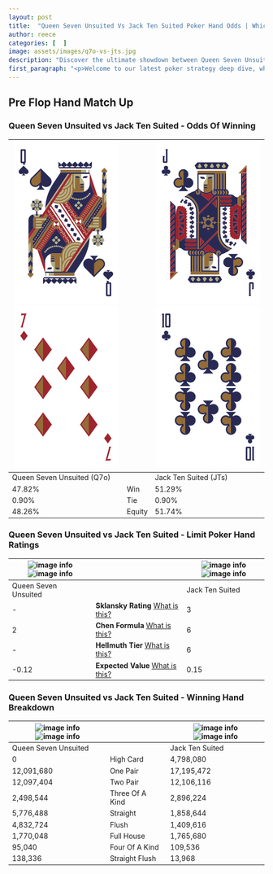 ```yaml
---
layout: post
title:  "Queen Seven Unsuited Vs Jack Ten Suited Poker Hand Odds | Which Is The Better Hand In Poker? A Complete Guide"
author: reece
categories: [  ]
image: assets/images/q7o-vs-jts.jpg
description: "Discover the ultimate showdown between Queen Seven Unsuited and Jack Ten Suited in poker! Uncover the odds, strategies, and scenarios where one hand triumphs over the other. Get ready to up your poker game with this thrilling analysis."
first_paragraph: "<p>Welcome to our latest poker strategy deep dive, where we're pitting two distinct hands against each other in a high-stakes showdown: Queen Seven Unsuited vs Jack Ten Suited.</p><p>In the dynamic world of poker, every decision counts, and knowing which hand holds the upper hand is key to your success at the table.</p><p>In this article, we'll dissect these two hands, explore the scenarios where one dominates the other, and equip you with the knowledge to make strategic choices that can tip the odds in your favor.</p><p>Get ready to unravel the intriguing dynamics of these poker hands and elevate your game to new heights.</p>"
---
```




[comment]: # (sp0)

## Pre Flop Hand Match Up

<div class="table hand-ratings" markdown="1"> 



### Queen Seven Unsuited vs Jack Ten Suited - Odds Of Winning


    
| ![image info](assets/images/hand1/q.png) ![image info](assets/images/hand1/7o.png) |  | ![image info](assets/images/hand2/j.png) ![image info](assets/images/hand2/t.png) |
| -------- | -------- | -------- |
| Queen Seven Unsuited (Q7o) |  | Jack Ten Suited (JTs) |
| 47.82% | Win | 51.29% |
| 0.90% | Tie | 0.90% |
| 48.26% | Equity | 51.74% |




[comment]: # (sp1)



### Queen Seven Unsuited vs Jack Ten Suited - Limit Poker Hand Ratings


    
| ![image info](https://www.riverpairs.com/assets/images/hand1/q.png) ![image info](https://www.riverpairs.com/assets/images/hand1/7o.png) |  | ![image info](https://www.riverpairs.com/assets/images/hand2/j.png) ![image info](https://www.riverpairs.com/assets/images/hand2/t.png) |
| -------- | -------- | -------- |
| Queen Seven Unsuited |  | Jack Ten Suited |
| - | **Sklansky Rating** [What is this?](/sklansky-rating-explained) | 3 |
| 2 | **Chen Formula** [What is this?](/chen-formula-explained) | 6 |
| - | **Hellmuth Tier** [What is this?](/Hellmuth-tier-explained) | 6 |
| -0.12 | **Expected Value** [What is this?](/expected-value-explained) | 0.15 |




[comment]: # (sp2)



### Queen Seven Unsuited vs Jack Ten Suited - Winning Hand Breakdown


    
| ![image info](https://www.riverpairs.com/assets/images/hand1/q.png) ![image info](https://www.riverpairs.com/assets/images/hand1/7o.png) |  | ![image info](https://www.riverpairs.com/assets/images/hand2/j.png) ![image info](https://www.riverpairs.com/assets/images/hand2/t.png) |
| -------- | -------- | -------- |
| Queen Seven Unsuited |  | Jack Ten Suited |
| 0 | High Card | 4,798,080 |
| 12,091,680 | One Pair | 17,195,472 |
| 12,097,404 | Two Pair | 12,106,116 |
| 2,498,544 | Three Of A Kind | 2,896,224 |
| 5,776,488 | Straight | 1,858,644 |
| 4,832,724 | Flush | 1,409,616 |
| 1,770,048 | Full House | 1,765,680 |
| 95,040 | Four Of A Kind | 109,536 |
| 138,336 | Straight Flush | 13,968 |




[comment]: # (sp3)



</div>

[comment]: # (sp4)



[comment]: # (sp5)

